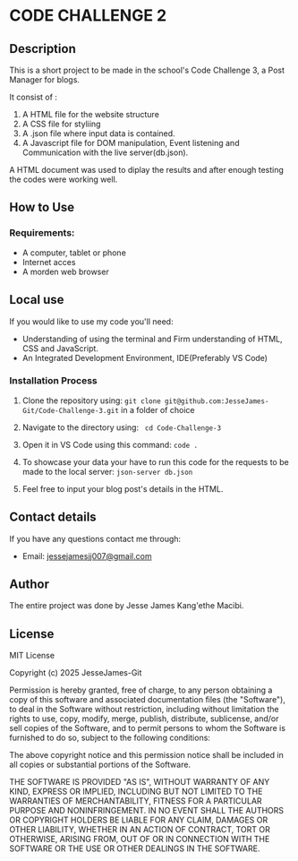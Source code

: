# CODE CHALLENGE 2
## Description
This is a short project to be made in the school's Code Challenge 3, a Post Manager for blogs.

It consist of : 
1. A HTML file for the website structure
2. A CSS file for styliing
3. A .json file where input data is contained.
4. A Javascript file for DOM manipulation, Event listening and Communication with the live server(db.json).

A HTML document was used to diplay the results and after enough testing the codes were working well.

## How to Use
### Requirements:
- A computer, tablet or phone
- Internet acces
- A morden web browser

## Local use
If you would like to use my code you'll need:
- Understanding of using the terminal and Firm understanding of HTML, CSS and JavaScript.
- An Integrated Development Environment, IDE(Preferably VS Code)

### Installation Process
1. Clone the repository using:
``` git clone git@github.com:JesseJames-Git/Code-Challenge-3.git ```
in a folder of choice

2. Navigate to the directory using:
``` cd Code-Challenge-3```

3. Open it in VS Code using this command:
```code .```

4. To showcase your data your have to run this code for the requests to be made to the local server:
``` json-server db.json ``` 

5. Feel free to input your blog post's details in the HTML.

## Contact details
If you have any questions contact me through:

- Email: jessejamesjj007@gmail.com

## Author
The entire project was done by Jesse James Kang'ethe Macibi.

## License
MIT License

Copyright (c) 2025 JesseJames-Git

Permission is hereby granted, free of charge, to any person obtaining a copy
of this software and associated documentation files (the "Software"), to deal
in the Software without restriction, including without limitation the rights
to use, copy, modify, merge, publish, distribute, sublicense, and/or sell
copies of the Software, and to permit persons to whom the Software is
furnished to do so, subject to the following conditions:

The above copyright notice and this permission notice shall be included in all
copies or substantial portions of the Software.

THE SOFTWARE IS PROVIDED "AS IS", WITHOUT WARRANTY OF ANY KIND, EXPRESS OR
IMPLIED, INCLUDING BUT NOT LIMITED TO THE WARRANTIES OF MERCHANTABILITY,
FITNESS FOR A PARTICULAR PURPOSE AND NONINFRINGEMENT. IN NO EVENT SHALL THE
AUTHORS OR COPYRIGHT HOLDERS BE LIABLE FOR ANY CLAIM, DAMAGES OR OTHER
LIABILITY, WHETHER IN AN ACTION OF CONTRACT, TORT OR OTHERWISE, ARISING FROM,
OUT OF OR IN CONNECTION WITH THE SOFTWARE OR THE USE OR OTHER DEALINGS IN THE
SOFTWARE.